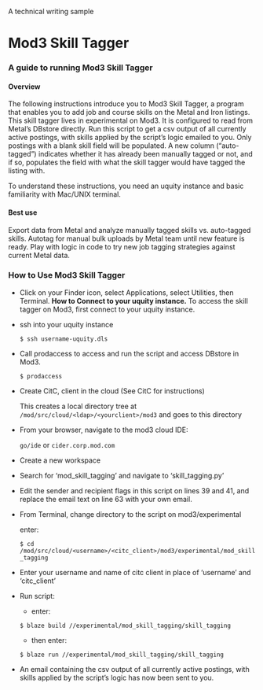 <a name = "top"></a> A technical writing sample 
# Mod3 Skill Tagger
### A guide to running Mod3 Skill Tagger

#### Overview
The following instructions introduce you to Mod3 Skill Tagger, a program that enables you to add job and course skills on the Metal and Iron listings. This skill tagger lives in experimental on Mod3. It is configured to read from Metal’s DBstore directly. Run this script to get a csv output of all currently active postings, with skills applied by the script’s logic emailed to you. Only postings with a blank skill field will be populated. A new column (“auto-tagged”) indicates whether it has already been manually tagged or not, and if so, populates the field with what the skill tagger would have tagged the listing with. 

To understand these instructions, you need an uquity instance and basic familiarity with Mac/UNIX terminal.

#### Best use
Export data from Metal and analyze manually tagged skills vs. auto-tagged skills. Autotag for manual bulk uploads by Metal team until new feature is ready. Play with logic in code to try new job tagging strategies against current Metal data. 

### How to Use Mod3 Skill Tagger
* Click on your Finder icon, select Applications, select Utilities, then Terminal.
**How to Connect to your uquity instance.** To access the skill tagger on Mod3, first connect to your uquity instance.

* ssh into your uquity instance 

	`$ ssh username-uquity.dls`

* Call prodaccess to access and run the script and access DBstore in Mod3.

   `$ prodaccess`   

* Create CitC, client in the cloud (See CitC for instructions)

   This creates a local directory tree at `/mod/src/cloud/<ldap>/<yourclient>/mod3` and goes to this directory

* From your browser, navigate to the mod3 cloud IDE:

   `go/ide`  or  `cider.corp.mod.com`

* Create a new workspace

* Search for ‘mod_skill_tagging’ and navigate to ‘skill_tagging.py’

* Edit the sender and recipient flags in this script on lines 39 and 41, and replace the email text on line 63 with your own email.

* From Terminal, change directory to the script on mod3/experimental

   enter:	
   
   `$ cd /mod/src/cloud/<username>/<citc_client>/mod3/experimental/mod_skill_tagging`

* Enter your username and name of citc client in place of ‘username’ and ‘citc_client’

* Run script:

  * enter:

   `$ blaze build //experimental/mod_skill_tagging/skill_tagging`

  * then enter: 

   `$ blaze run //experimental/mod_skill_tagging/skill_tagging`

* An email containing the csv output of all currently active postings, with skills applied by the script’s logic has now been sent to you.
